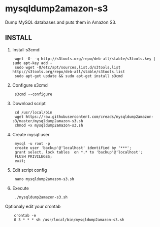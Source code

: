 # mysqldump2amazon-s3
Dump MySQL databases and puts them in Amazon S3.

## INSTALL

1. Install s3cmd

        wget -O- -q http://s3tools.org/repo/deb-all/stable/s3tools.key | sudo apt-key add -
        sudo wget -O/etc/apt/sources.list.d/s3tools.list http://s3tools.org/repo/deb-all/stable/s3tools.list
        sudo apt-get update && sudo apt-get install s3cmd

2. Configure s3cmd

        s3cmd --configure

3. Download script

        cd /usr/local/bin
        wget https://raw.githubusercontent.com/creads/mysqldump2amazon-s3/master/mysqldump2amazon-s3.sh
        chmod +x mysqldump2amazon-s3.sh
4. Create mysql user

        mysql -u root -p
        create user 'backup'@'localhost' identified by '***';
        grant select, lock tables  on *.* to 'backup'@'localhost';
        FLUSH PRIVILEGES;
        exit;
5. Edit script config

        nano mysqldump2amazon-s3.sh

6. Execute

        ./mysqldump2amazon-s3.sh

Optionaly edit your crontab

        crontab -e
        0 3 * * * sh /usr/local/bin/mysqldump2amazon-s3.sh